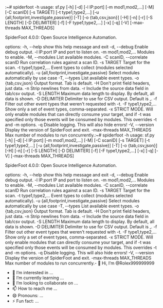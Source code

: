 :~# spiderfoot -h
usage: sf.py [-h] [-d] [-l IP:port] [-m mod1,mod2,...] [-M] [-C scanID]
             [-s TARGET] [-t type1,type2,...]
             [-u {all,footprint,investigate,passive}] [-T] [-o {tab,csv,json}]
             [-H] [-n] [-r] [-S LENGTH] [-D DELIMITER] [-f]
             [-F type1,type2,...] [-x] [-q] [-V] [-max-threads MAX_THREADS]

SpiderFoot 4.0.0: Open Source Intelligence Automation.

options:
  -h, --help            show this help message and exit
  -d, --debug           Enable debug output.
  -l IP:port            IP and port to listen on.
  -m mod1,mod2,...      Modules to enable.
  -M, --modules         List available modules.
  -C scanID, --correlate scanID
                        Run correlation rules against a scan ID.
  -s TARGET             Target for the scan.
  -t type1,type2,...    Event types to collect (modules selected
                        automatically).
  -u {all,footprint,investigate,passive}
                        Select modules automatically by use case
  -T, --types           List available event types.
  -o {tab,csv,json}     Output format. Tab is default.
  -H                    Don't print field headers, just data.
  -n                    Strip newlines from data.
  -r                    Include the source data field in tab/csv output.
  -S LENGTH             Maximum data length to display. By default, all data
                        is shown.
  -D DELIMITER          Delimiter to use for CSV output. Default is ,.
  -f                    Filter out other event types that weren't requested
                        with -t.
  -F type1,type2,...    Show only a set of event types, comma-separated.
  -x                    STRICT MODE. Will only enable modules that can
                        directly consume your target, and if -t was specified
                        only those events will be consumed by modules. This
                        overrides -t and -m options.
  -q                    Disable logging. This will also hide errors!
  -V, --version         Display the version of SpiderFoot and exit.
  -max-threads MAX_THREADS
                        Max number of modules to run concurrently.:~# spiderfoot -h
usage: sf.py [-h] [-d] [-l IP:port] [-m mod1,mod2,...] [-M] [-C scanID]
             [-s TARGET] [-t type1,type2,...]
             [-u {all,footprint,investigate,passive}] [-T] [-o {tab,csv,json}]
             [-H] [-n] [-r] [-S LENGTH] [-D DELIMITER] [-f]
             [-F type1,type2,...] [-x] [-q] [-V] [-max-threads MAX_THREADS]

SpiderFoot 4.0.0: Open Source Intelligence Automation.

options:
  -h, --help            show this help message and exit
  -d, --debug           Enable debug output.
  -l IP:port            IP and port to listen on.
  -m mod1,mod2,...      Modules to enable.
  -M, --modules         List available modules.
  -C scanID, --correlate scanID
                        Run correlation rules against a scan ID.
  -s TARGET             Target for the scan.
  -t type1,type2,...    Event types to collect (modules selected
                        automatically).
  -u {all,footprint,investigate,passive}
                        Select modules automatically by use case
  -T, --types           List available event types.
  -o {tab,csv,json}     Output format. Tab is default.
  -H                    Don't print field headers, just data.
  -n                    Strip newlines from data.
  -r                    Include the source data field in tab/csv output.
  -S LENGTH             Maximum data length to display. By default, all data
                        is shown.
  -D DELIMITER          Delimiter to use for CSV output. Default is ,.
  -f                    Filter out other event types that weren't requested
                        with -t.
  -F type1,type2,...    Show only a set of event types, comma-separated.
  -x                    STRICT MODE. Will only enable modules that can
                        directly consume your target, and if -t was specified
                        only those events will be consumed by modules. This
                        overrides -t and -m options.
  -q                    Disable logging. This will also hide errors!
  -V, --version         Display the version of SpiderFoot and exit.
  -max-threads MAX_THREADS
                        Max number of modules to run concurrently.- 👋 Hi, I’m @Rolex999999999
- 👀 I’m interested in ...
- 🌱 I’m currently learning ...
- 💞️ I’m looking to collaborate on ...
- 📫 How to reach me ...
- 😄 Pronouns: ...
- ⚡ Fun fact: ...

<!---
Rolex999999999/Rolex999999999 is a ✨ special ✨ repository because its `README.md` (this file) appears on your GitHub profile.
You can click the Preview link to take a look at your changes.
--->
